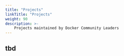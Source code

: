 ```yaml
---
title: "Projects"
linkTitle: "Projects"
weight: 90
description: >-
    Projects maintained by Docker Community Leaders
---
```


## tbd
